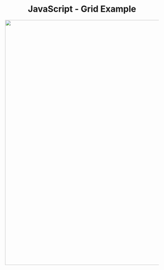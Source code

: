<h1 align="center">
   JavaScript - Grid Example
</h1>

<p align="center">
  <img src="https://github.com/ozkannbuyuk/js-exercises/assets/111967202/cee3a7e2-51e9-4068-b86a-d6219a12c609" width="800" />
</p>
